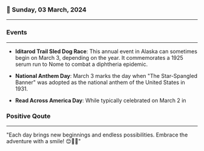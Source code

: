 ### 📅 Sunday, 03 March, 2024
------
### Events
------
- **Iditarod Trail Sled Dog Race**: This annual event in Alaska can sometimes begin on March 3, depending on the year. It commemorates a 1925 serum run to Nome to combat a diphtheria epidemic.

- **National Anthem Day**: March 3 marks the day when "The Star-Spangled Banner" was adopted as the national anthem of the United States in 1931.

- **Read Across America Day**: While typically celebrated on March 2 in
### Positive Qoute
------
"Each day brings new beginnings and endless possibilities. Embrace the adventure with a smile! 😊🌟✨"
